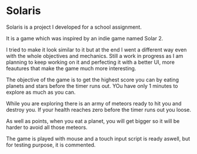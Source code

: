 # Solaris


Solaris is a project I developed for a school assignment. 

It is a game which was inspired by an indie game named Solar 2. 

I tried to make it look similar to it but at the end I went a different way even with the whole objectives and mechanics. 
Still a work in progress as I am planning to keep working on it and perfecting it with a better UI, more feautures that make the game much more interesting.

The objective of the game is to get the highest score you can by eating planets and stars before the timer runs out. YOu have only 1 minutes to explore as much as you can. 

While you are exploring there is an army of meteors ready to hit you and destroy you. If your health reaches zero before the timer runs out you loose. 

As well as points, when you eat a planet, you will get bigger so it will be harder to avoid all those meteors. 

The game is played with mouse and a touch input script is ready aswell, but for testing purpose, it is commented. 


